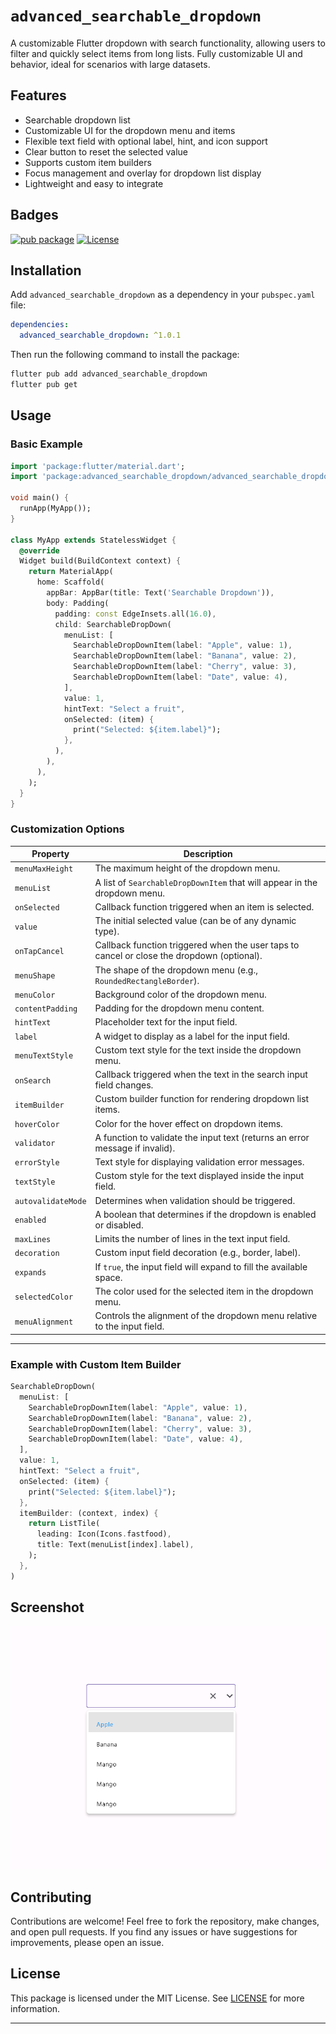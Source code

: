 
# `advanced_searchable_dropdown`

A customizable Flutter dropdown with search functionality, allowing users to filter and quickly select items from long lists. Fully customizable UI and behavior, ideal for scenarios with large datasets.

## Features

- Searchable dropdown list
- Customizable UI for the dropdown menu and items
- Flexible text field with optional label, hint, and icon support
- Clear button to reset the selected value
- Supports custom item builders
- Focus management and overlay for dropdown list display
- Lightweight and easy to integrate

## Badges

[![pub package](https://img.shields.io/pub/v/advanced_searchable_dropdown.svg)](https://pub.dev/packages/advanced_searchable_dropdown)
[![License](https://img.shields.io/badge/License-MIT-blue.svg)](https://opensource.org/licenses/MIT)

## Installation

Add `advanced_searchable_dropdown` as a dependency in your `pubspec.yaml` file:

```yaml
dependencies:
  advanced_searchable_dropdown: ^1.0.1
```

Then run the following command to install the package:

```bash
flutter pub add advanced_searchable_dropdown
flutter pub get
```

## Usage

### Basic Example

```dart
import 'package:flutter/material.dart';
import 'package:advanced_searchable_dropdown/advanced_searchable_dropdown.dart';

void main() {
  runApp(MyApp());
}

class MyApp extends StatelessWidget {
  @override
  Widget build(BuildContext context) {
    return MaterialApp(
      home: Scaffold(
        appBar: AppBar(title: Text('Searchable Dropdown')),
        body: Padding(
          padding: const EdgeInsets.all(16.0),
          child: SearchableDropDown(
            menuList: [
              SearchableDropDownItem(label: "Apple", value: 1),
              SearchableDropDownItem(label: "Banana", value: 2),
              SearchableDropDownItem(label: "Cherry", value: 3),
              SearchableDropDownItem(label: "Date", value: 4),
            ],
            value: 1,
            hintText: "Select a fruit",
            onSelected: (item) {
              print("Selected: ${item.label}");
            },
          ),
        ),
      ),
    );
  }
}
```

### Customization Options

| Property                 | Description                                                  |
|-----------------|-----------------------------------------------------------------------
| `menuMaxHeight`          | The maximum height of the dropdown menu.                                                              |
| `menuList`               | A list of `SearchableDropDownItem` that will appear in the dropdown menu.                             |
| `onSelected`             | Callback function triggered when an item is selected.                                                |
| `value`                  | The initial selected value (can be of any dynamic type).                                              |
| `onTapCancel`            | Callback function triggered when the user taps to cancel or close the dropdown (optional).            |
| `menuShape`              | The shape of the dropdown menu (e.g., `RoundedRectangleBorder`).                                      |
| `menuColor`              | Background color of the dropdown menu.                                                               |
| `contentPadding`         | Padding for the dropdown menu content.                                                               |
| `hintText`               | Placeholder text for the input field.                                                                |
| `label`                  | A widget to display as a label for the input field.                                                  |
| `menuTextStyle`          | Custom text style for the text inside the dropdown menu.                                              |
| `onSearch`               | Callback triggered when the text in the search input field changes.                                  |
| `itemBuilder`            | Custom builder function for rendering dropdown list items.                                           |
| `hoverColor`             | Color for the hover effect on dropdown items.                                                        |
| `validator`              | A function to validate the input text (returns an error message if invalid).                         |
| `errorStyle`             | Text style for displaying validation error messages.                                                |
| `textStyle`              | Custom style for the text displayed inside the input field.                                          |
| `autovalidateMode`       | Determines when validation should be triggered.                                                      |
| `enabled`                | A boolean that determines if the dropdown is enabled or disabled.                                    |
| `maxLines`               | Limits the number of lines in the text input field.                                                  |
| `decoration`             | Custom input field decoration (e.g., border, label).                                                 |
| `expands`                | If `true`, the input field will expand to fill the available space.                                  |
| `selectedColor`          | The color used for the selected item in the dropdown menu.                                           |
| `menuAlignment`          | Controls the alignment of the dropdown menu relative to the input field.                             |

---

### Example with Custom Item Builder

```dart
SearchableDropDown(
  menuList: [
    SearchableDropDownItem(label: "Apple", value: 1),
    SearchableDropDownItem(label: "Banana", value: 2),
    SearchableDropDownItem(label: "Cherry", value: 3),
    SearchableDropDownItem(label: "Date", value: 4),
  ],
  value: 1,
  hintText: "Select a fruit",
  onSelected: (item) {
    print("Selected: ${item.label}");
  },
  itemBuilder: (context, index) {
    return ListTile(
      leading: Icon(Icons.fastfood),
      title: Text(menuList[index].label),
    );
  },
)
```

## Screenshot

![Dropdown Example](assets/dropdown.png)
## Contributing

Contributions are welcome! Feel free to fork the repository, make changes, and open pull requests. If you find any issues or have suggestions for improvements, please open an issue.

## License

This package is licensed under the MIT License. See [LICENSE](LICENSE) for more information.

---
